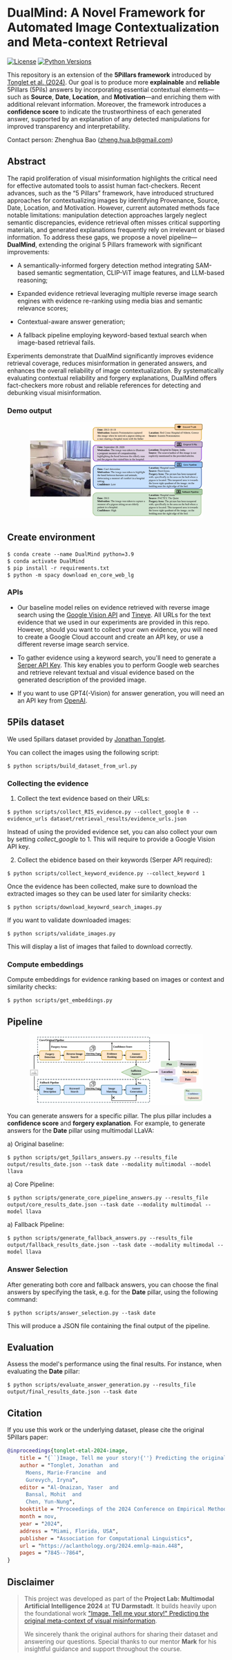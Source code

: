 # DualMind: A Novel Framework for Automated Image Contextualization and Meta-context Retrieval

[![License](https://img.shields.io/github/license/UKPLab/ukp-project-template)](https://opensource.org/licenses/Apache-2.0)
[![Python Versions](https://img.shields.io/badge/Python-3.10-blue.svg?style=flat&logo=python&logoColor=white)](https://www.python.org/)

This repository is an extension of the **5Pillars framework** introduced by [Tonglet et al. (2024)](https://aclanthology.org/2024.emnlp-main.448). Our goal is to produce more **explainable** and **reliable** 5Pillars (5Pils) answers by incorporating essential contextual elements—such as **Source**, **Date**, **Location**, and **Motivation**—and enriching them with additional relevant information. Moreover, the framework introduces a **confidence score** to indicate the trustworthiness of each generated answer, supported by an explanation of any detected manipulations for improved transparency and interpretability.

Contact person: Zhenghua Bao ([zheng.hua.b@gmail.com](mailto:zheng.hua.b@gmail.com))

## Abstract

The rapid proliferation of visual misinformation highlights the critical need for effective automated tools to assist human fact-checkers. Recent advances, such as the “5 Pillars” framework, have introduced structured approaches for contextualizing images by identifying Provenance, Source, Date, Location, and Motivation. However, current automated methods face notable limitations: manipulation detection approaches largely neglect semantic discrepancies, evidence retrieval often misses critical supporting materials, and generated explanations frequently rely on irrelevant or biased information. To address these gaps, we propose a novel pipeline—**DualMind**, extending the original 5 Pillars framework with significant improvements: 

- A semantically-informed forgery detection method integrating SAM-based semantic segmentation, CLIP-ViT image features, and LLM-based reasoning; 

- Expanded evidence retrieval leveraging multiple reverse image search engines with evidence re-ranking using media bias and semantic relevance scores; 

- Contextual-aware answer generation; 

- A fallback pipeline employing keyword-based textual search when image-based retrieval fails. 

Experiments demonstrate that DualMind significantly improves evidence retrieval coverage, reduces misinformation in generated answers, and enhances the overall reliability of image contextualization. By systematically evaluating contextual reliability and forgery explanations, DualMind offers fact-checkers more robust and reliable references for detecting and debunking visual misinformation.

### Demo output

<p align="center">
  <img width="80%" src="figs/1.png" alt="header" />
</p>



## Create environment

```
$ conda create --name DualMind python=3.9
$ conda activate DualMind
$ pip install -r requirements.txt
$ python -m spacy download en_core_web_lg
```

### APIs

- Our baseline model relies on evidence retrieved with reverse image search using the [Google Vision API](https://cloud.google.com/vision/docs/detecting-web) and [Tineye](https://tineye.com/). All URLs for the text evidence that we used in our experiments are provided in this repo. However, should you want to collect your own evidence, you will need to create a Google Cloud account and create an API key, or use a different reverse image search service.

- To gather evidence using a keyword search, you'll need to generate a [Serper API Key](https://serpapi.com/). This key enables you to perform Google web searches and retrieve relevant textual and visual evidence based on the generated description of the provided image.

- If you want to use GPT4(-Vision) for answer generation, you will need an an API key from [OpenAI](https://platform.openai.com/api-keys).

## 5Pils dataset

We used 5pillars dataset provided by [Jonathan Tonglet](mailto:jonathan.tonglet@tu-darmstadt.de).

You can collect the images using the following script:

```
$ python scripts/build_dataset_from_url.py
```

### Collecting the evidence

1) Collect the text evidence based on their URLs:

```
$ python scripts/collect_RIS_evidence.py --collect_google 0 --evidence_urls dataset/retrieval_results/evidence_urls.json 
```

Instead of using the provided evidence set, you can also collect your own by setting *collect_google* to 1. This will require to provide a Google Vision API key. 

2) Collect the ebidence based on their keywords (Serper API required):

```
$ python scripts/collect_keyword_evidence.py --collect_keyword 1
```

Once the evidence has been collected, make sure to download the extracted images so they can be used later for similarity checks:

```
$ python scripts/download_keyowrd_search_images.py
```

If you want to validate downloaded images:

```
$ python scripts/validate_images.py
```

This will display a list of images that failed to download correctly.

###  Compute embeddings 

Compute embeddings for evidence ranking based on images or context and similarity checks:

```
$ python scripts/get_embeddings.py
```

## Pipeline

<p align="center">
  <img width="80%" src="figs/2.png" alt="header" />
</p>

You can generate answers for a specific pillar. The plus pillar includes a **confidence score** and **forgery explanation**. For example, to generate answers for the **Date** pillar using multimodal LLaVA:

a) Original baseline:

```
$ python scripts/get_5pillars_answers.py --results_file output/results_date.json --task date --modality multimodal --model llava
```

a) Core Pipeline:

```
$ python scripts/generate_core_pipeline_answers.py --results_file output/core_results_date.json --task date --modality multimodal --model llava
```

a) Fallback Pipeline:

```
$ python scripts/generate_fallback_answers.py --results_file output/fallback_results_date.json --task date --modality multimodal --model llava
```

### Answer Selection

After generating both core and fallback answers, you can choose the final answers by specifying the task, e.g. for the **Date** pillar, using the following command:

```
$ python scripts/answer_selection.py --task date
```

This will produce a JSON file containing the final output of the pipeline.

## Evaluation

Assess the model's performance using the final results. For instance, when evaluating the **Date** pillar:

```
$ python scripts/evaluate_answer_generation.py --results_file output/final_results_date.json --task date
```
 

## Citation

If you use this work or the underlying dataset, please cite the original 5Pillars paper:

```bibtex 
@inproceedings{tonglet-etal-2024-image,
    title = "{``}Image, Tell me your story!{''} Predicting the original meta-context of visual misinformation",
    author = "Tonglet, Jonathan  and
      Moens, Marie-Francine  and
      Gurevych, Iryna",
    editor = "Al-Onaizan, Yaser  and
      Bansal, Mohit  and
      Chen, Yun-Nung",
    booktitle = "Proceedings of the 2024 Conference on Empirical Methods in Natural Language Processing",
    month = nov,
    year = "2024",
    address = "Miami, Florida, USA",
    publisher = "Association for Computational Linguistics",
    url = "https://aclanthology.org/2024.emnlp-main.448",
    pages = "7845--7864",
}
```



## Disclaimer

> This project was developed as part of the **Project Lab: Multimodal Artificial Intelligence 2024** at **TU Darmstadt**. It builds heavily upon the foundational work ["Image, Tell me your story!" Predicting the original meta-context of visual misinformation](https://aclanthology.org/2024.emnlp-main.448/).
>
> We sincerely thank the original authors for sharing their dataset and answering our questions. Special thanks to our mentor **Mark** for his insightful guidance and support throughout the course.
